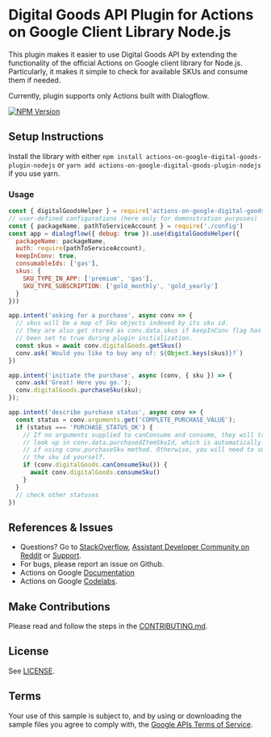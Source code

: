 # Digital Goods API Plugin for Actions on Google Client Library Node.js

This plugin makes it easier to use Digital Goods API by extending the functionality
of the official Actions on Google client library for Node.js. Particularly, it makes
it simple to check for available SKUs and consume them if needed.

Currently, plugin supports only Actions built with Dialogflow.

[![NPM Version](https://img.shields.io/npm/v/actions-on-google.svg)](https://www.npmjs.org/package/actions-on-google-digital-goods-plugin-nodejs)

## Setup Instructions

Install the library with either `npm install actions-on-google-digital-goods-plugin-nodejs` or `yarn add actions-on-google-digital-goods-plugin-nodejs` if you use yarn.

### Usage
```javascript
const { digitalGoodsHelper } = require('actions-on-google-digital-goods-plugin-nodejs')
// user-defined configurations (here only for demonstration purposes)
const { packageName, pathToServiceAccount } = require('./config')
const app = dialogflow({ debug: true }).use(digitalGoodsHelper({
  packageName: packageName,
  auth: require(pathToServiceAccount),
  keepInConv: true,
  consumableIds: ['gas'],
  skus: {
    SKU_TYPE_IN_APP: ['premium', 'gas'],
    SKU_TYPE_SUBSCRIPTION: ['gold_monthly', 'gold_yearly']
  }
}))

app.intent('asking for a purchase', async conv => {
  // skus will be a map of Sku objects indexed by its sku id.
  // they are also get stored as conv.data.skus if keepInConv flag has
  // been set to true during plugin initialization.
  const skus = await conv.digitalGoods.getSkus()
  conv.ask(`Would you like to buy any of: ${Object.keys(skus)}?`)
})

app.intent('initiate the purchase', async (conv, { sku }) => {
  conv.ask('Great! Here you go.');
  conv.digitalGoods.purchaseSku(sku);
});

app.intent('describe purchase status', async conv => {
  const status = conv.arguments.get('COMPLETE_PURCHASE_VALUE');
  if (status === 'PURCHASE_STATUS_OK') {
    // If no arguments supplied to canConsume and consume, they will try to
    // look up in conv.data.purchasedItemSkuId, which is automatically set
    // if using conv.purchaseSku method. Otherwise, you will need to supply
    // the sku id yourself.
    if (conv.digitalGoods.canConsumeSku()) {
      await conv.digitalGoods.consumeSku()
    }
  }
  // check other statuses
})
```

## References & Issues
+ Questions? Go to [StackOverflow](https://stackoverflow.com/questions/tagged/actions-on-google), [Assistant Developer Community on Reddit](https://www.reddit.com/r/GoogleAssistantDev/) or [Support](https://developers.google.com/actions/support/).
+ For bugs, please report an issue on Github.
+ Actions on Google [Documentation](https://developers.google.com/actions/extending-the-assistant)
+ Actions on Google [Codelabs](https://codelabs.developers.google.com/?cat=Assistant).

## Make Contributions
Please read and follow the steps in the [CONTRIBUTING.md](CONTRIBUTING.md).

## License
See [LICENSE](LICENSE).

## Terms
Your use of this sample is subject to, and by using or downloading the sample files you agree to comply with, the [Google APIs Terms of Service](https://developers.google.com/terms/).
